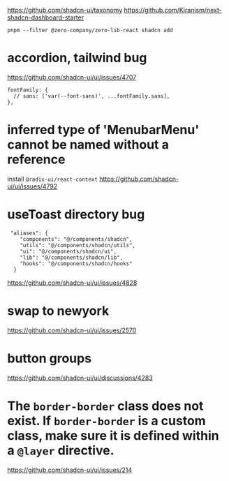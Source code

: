 https://github.com/shadcn-ui/taxonomy
https://github.com/Kiranism/next-shadcn-dashboard-starter

`pnpm --filter @zero-company/zero-lib-react shadcn add`

# accordion, tailwind bug

https://github.com/shadcn-ui/ui/issues/4707

```
fontFamily: {
  // sans: ['var(--font-sans)', ...fontFamily.sans],
},
```

# inferred type of 'MenubarMenu' cannot be named without a reference

install `@radix-ui/react-context`
https://github.com/shadcn-ui/ui/issues/4792

# useToast directory bug
```
 "aliases": {
    "components": "@/components/shadcn",
    "utils": "@/components/shadcn/utils",
    "ui": "@/components/shadcn/ui",
    "lib": "@/components/shadcn/lib",
    "hooks": "@/components/shadcn/hooks"
  }
```
https://github.com/shadcn-ui/ui/issues/4828


# swap to newyork
https://github.com/shadcn-ui/ui/issues/2570

# button groups
https://github.com/shadcn-ui/ui/discussions/4283

# The `border-border` class does not exist. If `border-border` is a custom class, make sure it is defined within a `@layer` directive.
https://github.com/shadcn-ui/ui/issues/214